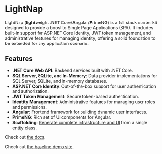 # LightNap

LightNap (**light**weight .**N**ET Core/**A**ngular/**P**rimeNG) is a full stack starter kit designed to provide a boost to Single Page Applications (SPA). It includes built-in support for ASP.NET Core Identity, JWT token management, and administrative features for managing identity, offering a solid foundation to be extended for any application scenario.

## Features

- **.NET Core Web API**: Backend services built with .NET Core.
- **SQL Server, SQLite, and In-Memory**: Data provider implementations for SQL Server, SQLite, and in-memory databases.
- **ASP.NET Core Identity**: Out-of-the-box support for user authentication and authorization.
- **JWT Token Management**: Secure token-based authentication.
- **Identity Management**: Administrative features for managing user roles and permissions.
- **Angular**: Frontend framework for building dynamic user interfaces.
- **PrimeNG**: Rich set of UI components for Angular.
- **Scaffolding**: [Generate complete infrastructure and UI](https://lightnap.sharplogic.com/common-scenarios/scaffolding.html) from a single entity class.

Check out [the docs](https://lightnap.sharplogic.com).

Check out [the baseline demo site](https://lightnap.azurewebsites.net).

